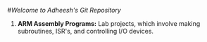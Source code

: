 #_Welcome to Adheesh's Git Repository_ 
1. __ARM Assembly Programs:__ Lab projects, which involve making subroutines, ISR's, and controlling I/O devices.
